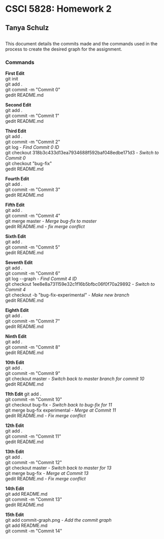 # CSCI 5828: Homework 2
## Tanya Schulz
##

This document details the commits made and the commands used in the process to create the desired graph for the assignment.

### Commands

**First Edit** <br>
git init <br>
git add . <br>
git commit -m "Commit 0" <br>
gedit README.md <br>

**Second Edit** <br>
git add . <br>
git commit -m "Commit 1" <br>
gedit README.md <br>

**Third Edit** <br>
git add . <br>
git commit -m "Commit 2" <br>
git log - _Find Commit 0 ID_<br> 
git checkout 318b3c433d13ea7934688f592baf048edbe171d3 - _Switch to Commit 0_ <br>
git checkout "bug-fix" <br>
gedit README.md <br>

**Fourth Edit** <br>
git add . <br>
git commit -m "Commit 3" <br>
gedit README.md <br>

**Fifth Edit** <br>
git add . <br>
git commit -m "Commit 4" <br>
git merge master - _Merge bug-fix to master_ <br>
gedit README.md - _fix merge conflict_ <br>

**Sixth Edit** <br>
git add . <br>
git commit -m "Commit 5" <br>
gedit README.md <br>

**Seventh Edit** <br>
git add . <br>
git commit -m "Commit 6" <br>
git log --graph - _Find Commit 4 ID_ <br>
git checkout 1ee8e8a731159e32c1f16b5bfbc06f0f70a29892 - _Switch to Commit 4_ <br>
git checkout -b "bug-fix-experimental" - _Make new branch_ <br>
gedit README.md <br>

**Eighth Edit** <br>
git add . <br>
git commit -m "Commit 7" <br>
gedit README.md <br>

**Ninth Edit** <br>
git add . <br>
git commit -m "Commit 8" <br>
gedit README.md <br>

**10th Edit** <br>
git add . <br>
git commit -m "Commit 9" <br>
git checkout master - _Switch back to master branch for commit 10_ <br>
gedit README.md <br>

**11th Edit**
git add . <br>
git commit -m "Commit 10" <br>
git checkout bug-fix - _Switch back to bug-fix for 11_ <br>
git merge bug-fix experimental - _Merge at Commit 11_ <br>
gedit README.md - _Fix merge conflict_<br>

**12th Edit** <br>
git add . <br>
git commit -m "Commit 11" <br>
gedit README.md <br>

**13th Edit** <br>
git add . <br>
git commit -m "Commit 12" <br>
git checkout master - _Switch back to master for 13_ <br>
git merge bug-fix - _Merge at Commit 13_ <br>
gedit README.md - _Fix merge conflict_ <br>

**14th Edit** <br>
git add README.md <br>
git commit -m "Commit 13" <br>
gedit README.md <br>

**15th Edit** <br>
git add commit-graph.png - _Add the commit graph_ <br>
git add README.md <br>
git commit -m "Commit 14" <br>








